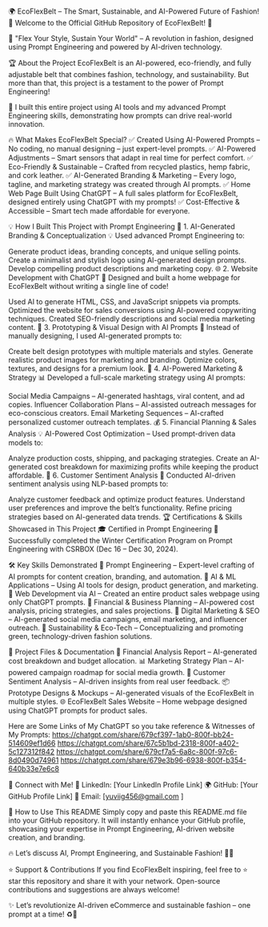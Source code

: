 🌍 EcoFlexBelt – The Smart, Sustainable, and AI-Powered Future of Fashion!
🚀 Welcome to the Official GitHub Repository of EcoFlexBelt! 🚀


🌱 "Flex Your Style, Sustain Your World" – A revolution in fashion, designed using Prompt Engineering and powered by AI-driven technology.

🏆 About the Project
EcoFlexBelt is an AI-powered, eco-friendly, and fully adjustable belt that combines fashion, technology, and sustainability. But more than that, this project is a testament to the power of Prompt Engineering!

🚀 I built this entire project using AI tools and my advanced Prompt Engineering skills, demonstrating how prompts can drive real-world innovation.

🔥 What Makes EcoFlexBelt Special?
✅ Created Using AI-Powered Prompts – No coding, no manual designing – just expert-level prompts.
✅ AI-Powered Adjustments – Smart sensors that adapt in real time for perfect comfort.
✅ Eco-Friendly & Sustainable – Crafted from recycled plastics, hemp fabric, and cork leather.
✅ AI-Generated Branding & Marketing – Every logo, tagline, and marketing strategy was created through AI prompts.
✅ Home Web Page Built Using ChatGPT – A full sales platform for EcoFlexBelt, designed entirely using ChatGPT with my prompts!
✅ Cost-Effective & Accessible – Smart tech made affordable for everyone.

💡 How I Built This Project with Prompt Engineering
🎯 1. AI-Generated Branding & Conceptualization
💡 Used advanced Prompt Engineering to:

Generate product ideas, branding concepts, and unique selling points.
Create a minimalist and stylish logo using AI-generated design prompts.
Develop compelling product descriptions and marketing copy.
🌐 2. Website Development with ChatGPT
🏡 Designed and built a home webpage for EcoFlexBelt without writing a single line of code!

Used AI to generate HTML, CSS, and JavaScript snippets via prompts.
Optimized the website for sales conversions using AI-powered copywriting techniques.
Created SEO-friendly descriptions and social media marketing content.
📝 3. Prototyping & Visual Design with AI Prompts
🎨 Instead of manually designing, I used AI-generated prompts to:

Create belt design prototypes with multiple materials and styles.
Generate realistic product images for marketing and branding.
Optimize colors, textures, and designs for a premium look.
📢 4. AI-Powered Marketing & Strategy
📊 Developed a full-scale marketing strategy using AI prompts:

Social Media Campaigns – AI-generated hashtags, viral content, and ad copies.
Influencer Collaboration Plans – AI-assisted outreach messages for eco-conscious creators.
Email Marketing Sequences – AI-crafted personalized customer outreach templates.
💰 5. Financial Planning & Sales Analysis
💡 AI-Powered Cost Optimization – Used prompt-driven data models to:

Analyze production costs, shipping, and packaging strategies.
Create an AI-generated cost breakdown for maximizing profits while keeping the product affordable.
📝 6. Customer Sentiment Analysis
🤖 Conducted AI-driven sentiment analysis using NLP-based prompts to:

Analyze customer feedback and optimize product features.
Understand user preferences and improve the belt’s functionality.
Refine pricing strategies based on AI-generated data trends.
🏆 Certifications & Skills Showcased in This Project
🎓 Certified in Prompt Engineering
🏅 Successfully completed the Winter Certification Program on Prompt Engineering with CSRBOX (Dec 16 – Dec 30, 2024).

🛠 Key Skills Demonstrated
🔹 Prompt Engineering – Expert-level crafting of AI prompts for content creation, branding, and automation.
🔹 AI & ML Applications – Using AI tools for design, product generation, and marketing.
🔹 Web Development via AI – Created an entire product sales webpage using only ChatGPT prompts.
🔹 Financial & Business Planning – AI-powered cost analysis, pricing strategies, and sales projections.
🔹 Digital Marketing & SEO – AI-generated social media campaigns, email marketing, and influencer outreach.
🔹 Sustainability & Eco-Tech – Conceptualizing and promoting green, technology-driven fashion solutions.

📂 Project Files & Documentation
📜 Financial Analysis Report – AI-generated cost breakdown and budget allocation.
📊 Marketing Strategy Plan – AI-powered campaign roadmap for social media growth.
📝 Customer Sentiment Analysis – AI-driven insights from real user feedback.
📦 Prototype Designs & Mockups – AI-generated visuals of the EcoFlexBelt in multiple styles.
🌐 EcoFlexBelt Sales Website – Home webpage designed using ChatGPT prompts for product sales.

Here are Some Links of My ChatGPT so you take reference & Witnesses of My Prompts:
https://chatgpt.com/share/679cf397-1ab0-800f-bb24-514609ef1d66
https://chatgpt.com/share/67c5b1bd-2318-800f-a402-5c127312f842
https://chatgpt.com/share/679cf7a5-6a8c-800f-97c6-8d0490d74961
https://chatgpt.com/share/679e3b96-6938-800f-b354-640b33e7e6c8

📢 Connect with Me!
💼 LinkedIn: [Your LinkedIn Profile Link]
🌍 GitHub: [Your GitHub Profile Link]
📧 Email: [yuviig456@gmail.com ]

📌 How to Use This README
Simply copy and paste this README.md file into your GitHub repository. It will instantly enhance your GitHub profile, showcasing your expertise in Prompt Engineering, AI-driven website creation, and branding.

🔥 Let’s discuss AI, Prompt Engineering, and Sustainable Fashion! 🚀🌱

⭐ Support & Contributions
If you find EcoFlexBelt inspiring, feel free to ⭐ star this repository and share it with your network. Open-source contributions and suggestions are always welcome!

✨ Let’s revolutionize AI-driven eCommerce and sustainable fashion – one prompt at a time! ♻️💚
